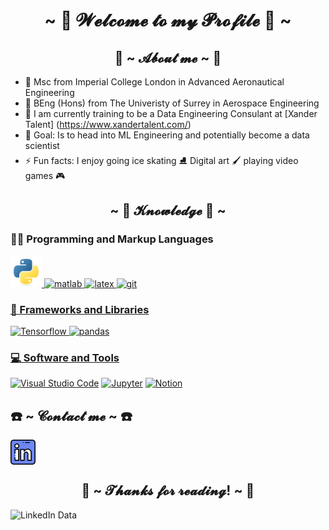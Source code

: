 <h1 align="center">~ 🫠 𝓦𝓮𝓵𝓬𝓸𝓶𝓮 𝓽𝓸 𝓶𝔂 𝓟𝓻𝓸𝓯𝓲𝓵𝓮 🫠 ~</h1>
<!-- Add a giff or something fun here to welcome someone to my profile.
ALso change the icons used by the website
-->



<h2 align="center"> 🐻 ~ 𝓐𝓫𝓸𝓾𝓽 𝓶𝓮 ~ 🐻 </h2>

- 🌱  Msc from Imperial College London in Advanced Aeronautical Engineering
- 🌳  BEng (Hons) from The Univeristy of Surrey in Aerospace Engineering
- 🔭  I am currently training to be a Data Engineering Consulant at [Xander Talent] (https://www.xandertalent.com/)
- 🥅  Goal: Is to head into ML Engineering and potentially become a data scientist
- ⚡  Fun facts: I enjoy going ice skating ⛸️ Digital art 🖌️ playing video games 🎮

<h2 align="center">            ~ 🍄 𝓚𝓷𝓸𝔀𝓵𝓮𝓭𝓰𝓮 🍄 ~</h2>

<h3> 👨‍💻 Programming and Markup Languages</h3>

<p align="left"> 
<a href="https://www.python.org" target="_blank" rel="noreferrer"> <img src="https://raw.githubusercontent.com/devicons/devicon/master/icons/python/python-original.svg" alt="python" width="50" height="50"/> </a> <a href="https://www.mathworks.com/products/matlab.html" target="_blank" rel="noreferrer"><img src="https://cdn.jsdelivr.net/gh/devicons/devicon/icons/matlab/matlab-original.svg" alt="matlab" width="50" height="50"/> </a> <a href="https://www.latex-project.org/" target="_blank" rel="noreferrer"><img src="https://cdn.jsdelivr.net/gh/devicons/devicon/icons/latex/latex-original.svg" alt="latex" width="50" height="50"/> </a> <a href="https://git-scm.com/" target="_blank" rel="noreferrer"> <img src="https://www.vectorlogo.zone/logos/git-scm/git-scm-icon.svg" alt="git" width="50" height="50"/> 
</p>

<h3 align="left"> 🧰 Frameworks and Libraries</h3>

<p align="left"> 
<a href="https://www.tensorflow.org/" target="_blank" rel="noreferrer"> <img src="https://cdn.jsdelivr.net/gh/devicons/devicon/icons/tensorflow/tensorflow-original.svg" alt="Tensorflow" width="50" height="50"/> </a> <a href="https://pandas.pydata.org/" target="_blank" rel="noreferrer"><img src="https://cdn.jsdelivr.net/gh/devicons/devicon/icons/pandas/pandas-original.svg" alt="pandas" width="50" height="50"/>
 </p>
  
 <h3 align="left"> 💻 Software and Tools</h3>
 
 <p align="left"> 
  <a href="#"><img alt="Visual Studio Code" src="https://img.shields.io/badge/Visual%20Studio%20Code-0078d7.svg?logo=visual-studio-code&logoColor=white"></a>
  <a href="#"><img alt="Jupyter" src="https://img.shields.io/badge/Jupyter-F37626.svg?logo=Jupyter&logoColor=white"></a>
  <a href="#"><img alt="Notion" src="https://img.shields.io/badge/Notion-010101.svg?logo=notion&logoColor=white"></a>
 </p>
 
 
<h2 align="lenter">           ☎️ ~ 𝓒𝓸𝓷𝓽𝓪𝓬𝓽 𝓶𝓮 ~ ☎️</h2>

<p align="lenter"> 
<a href="https://linkedin.com/in/AmarildoGuga" target="blank"> <img align="center" src="https://raw.githubusercontent.com/8bithemant/8bithemant/master/linkedin.png?raw=true" alt="courtney-stow-178b8696" height="40" width="40" /></a>

<h2 align="center">💖 ~ 𝓣𝓱𝓪𝓷𝓴𝓼 𝓯𝓸𝓻 𝓻𝓮𝓪𝓭𝓲𝓷𝓰! ~ 💖</h2>


![LinkedIn Data](https://user-images.githubusercontent.com/98668593/233401754-902cf9c6-ef41-4168-b869-ec34fae7adfb.png)


<!--
**AmarildoGuga/AmarildoGuga** is a ✨ _special_ ✨ repository because its `README.md` (this file) appears on your GitHub profile.

Here are some ideas to get you started:

- 🔭 I’m currently working on ...
- 🌱 I’m currently learning ...
- 👯 I’m looking to collaborate on ...
- 🤔 I’m looking for help with ...
- 💬 Ask me about ...
- 📫 How to reach me: ...
- 😄 Pronouns: ...
- ⚡ Fun fact: ...
-->
